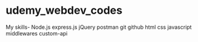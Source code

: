 # udemy_webdev_codes
My skills-
Node.js express.js jQuery postman git github html css javascript middlewares custom-api 
